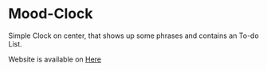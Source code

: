 # Mood-Clock

Simple Clock on center, that shows up some phrases and contains an To-do List.

Website is available on [Here](https://alask-code.github.io/Mood-Clock/)
